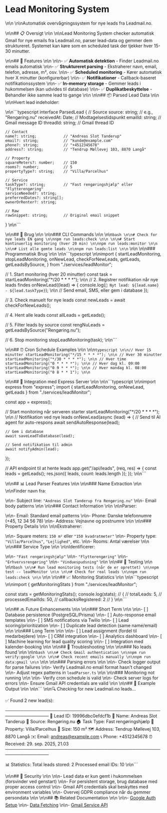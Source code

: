 # Lead Monitoring System\n\n\n\nAutomatisk overvågningssystem for nye leads fra Leadmail.no.
\n\n## 📋 Oversigt\n\n\n\nLead Monitoring System checker automatisk Gmail for nye emails fra Leadmail.no, parser lead-data og gemmer dem struktureret. Systemet kan køre som en scheduled task der tjekker hver 15-30 minutter.
\n\n## 🎯 Features\n\n\n\n- ✅ **Automatisk detektion** - Finder Leadmail.no emails automatisk\n\n- ✅ **Struktureret parsing** - Ekstraherer navn, email, telefon, adresse, m², osv.\n\n- ✅ **Scheduled monitoring** - Kører automatisk hver X minutter (konfigurerbar)\n\n- ✅ **Notifikationer** - Callback-baseret notifikationssystem\n\n- ✅ **In-memory storage** - Gemmer leads i hukommelsen (kan udvides til database)\n\n- ✅ **Duplikatbeskyttelse** - Behandler ikke samme lead to gange\n\n\n\n## 📦 Parsed Lead Data\n\n\n\nHvert lead indeholder:
\n\n```typescript
interface ParsedLead {
    // Source
    source: string;           // e.g., "Rengøring.nu"
    receivedAt: Date;         // Modtagelsestidspunkt
    emailId: string;          // Gmail message ID
    threadId: string;         // Gmail thread ID

    // Contact
    name?: string;            // "Andreas Slot Tanderup"
    email?: string;           // "kunde@example.com"
    phone?: string;           // "+4512345678"
    address?: string;         // "Tendrup Møllevej 103, 8870 Langå"

    // Property
    squareMeters?: number;    // 150
    rooms?: number;           // 5
    propertyType?: string;    // "Villa/Parcelhus"

    // Service
    taskType?: string;        // "Fast rengøringshjælp" eller "Flytterengøring"
    serviceNeeded?: string;
    preferredDates?: string[];
    ownerOrRenter?: string;

    // Raw
    rawSnippet: string;       // Original email snippet
}\n\n```
\n\n## 🚀 Brug\n\n\n\n### CLI Commands\n\n\n\n```bash\n\n# Check for nye leads ÉN gang\n\nnpm run leads:check\n\n\n\n# Start kontinuerlig monitoring (hver 20 min)\n\nnpm run leads:monitor\n\n\n\n# List alle gemte leads\n\nnpm run leads:list\n\n```\n\n\n\n### Programmatisk Brug\n\n\n\n```typescript\n\nimport {
    startLeadMonitoring,
    stopLeadMonitoring,
    onNewLead,
    checkForNewLeads,
    getLeads,
    getLeadsBySource,
} from "./services/leadMonitor";

// 1. Start monitoring (hver 20 minutter)
const task = startLeadMonitoring("*/20 * * * *");\n\n
// 2. Registrer notifikation når nye leads findes
onNewLead((lead) => {
    console.log(`🔔 Nyt lead: ${lead.name} - ${lead.taskType}`);\n\n    // Send email, SMS, eller gem i database
});

// 3. Check manuelt for nye leads
const newLeads = await checkForNewLeads();

// 4. Hent alle leads
const allLeads = getLeads();

// 5. Filter leads by source
const rengNuLeads = getLeadsBySource("Rengøring.nu");

// 6. Stop monitoring
stopLeadMonitoring(task);\n\n```
\n\n## ⏰ Cron Schedule Examples\n\n\n\n```typescript\n\n// Hver 15 minutter
startLeadMonitoring("*/15 * * * *");\n\n
// Hver 30 minutter
startLeadMonitoring("*/30 * * * *");\n\n
// Hver time
startLeadMonitoring("0 * * * *");\n\n
// Hver dag kl. 09:00
startLeadMonitoring("0 9 * * *");\n\n
// Hver mandag kl. 08:00
startLeadMonitoring("0 8 * * 1");\n\n```
\n\n## 🔗 Integration med Express Server\n\n\n\n```typescript\n\nimport express from "express";
import { startLeadMonitoring, onNewLead, getLeads } from "./services/leadMonitor";

const app = express();

// Start monitoring når serveren starter
startLeadMonitoring("*/20 * * * *");\n\n
// Notifikation ved nye leads
onNewLead(async (lead) => {
    // Send til AI agent for auto-respons
    await sendAutoResponse(lead);
    
    // Gem i database
    await saveLeadToDatabase(lead);
    
    // Send notifikation til admin
    await notifyAdmin(lead);
});

// API endpoint til at hente leads
app.get("/api/leads", (req, res) => {
    const leads = getLeads();
    res.json({ leads, count: leads.length });
});\n\n```
\n\n## 📊 Lead Parser Features\n\n\n\n### Name Extraction\n\n\n\nFinder navn fra:
\n\n- Subject line: `"Andreas Slot Tanderup fra Rengøring.nu"`\n\n- Email body patterns\n\n\n\n### Contact Information\n\n\n\nParser:
\n\n- Email: Standard email patterns\n\n- Phone: Danske telefonnumre (+45, 12 34 56 78)\n\n- Address: Vejnavne og postnumre\n\n\n\n### Property Details\n\n\n\nEkstraherer:
\n\n- Square meters: `150 m²` eller `"150 kvadratmeter"`\n\n- Property type: `"Villa/Parcelhus"`, `"Lejlighed"`, etc.\n\n- Rooms: Antal værelser\n\n\n\n### Service Type\n\n\n\nIdentificerer:
\n\n- `"Fast rengøringshjælp"`\n\n- `"Flytterengøring"`\n\n- `"Erhvervsrengøring"`\n\n- `"Vinduespudsning"`\n\n\n\n## 🧪 Testing\n\n\n\n```bash\n\n# Run lead monitoring tests (når de er oprettet)\n\nnpm test -- leadMonitor\n\n\n\n# Check for real leads\n\nnpm run leads:check\n\n```\n\n\n\n## 📈 Monitoring Statistics\n\n\n\n```typescript\n\nimport { getMonitoringStats } from "./services/leadMonitor";

const stats = getMonitoringStats();
console.log(stats);
// {
//   totalLeads: 5,
//   processedEmailIds: 50,
//   callbacksRegistered: 2
// }\n\n```
\n\n## 🔜 Future Enhancements\n\n\n\n### Short Term\n\n\n\n- [ ] Database persistence (PostgreSQL/Prisma)\n\n- [ ] Auto-response email templates\n\n- [ ] SMS notifications via Twilio\n\n- [ ] Lead scoring/prioritization\n\n- [ ] Duplicate lead detection (same name/email)\n\n\n\n### Long Term\n\n\n\n- [ ] Lead assignment (fordel til medarbejdere)\n\n- [ ] CRM integration\n\n- [ ] Analytics dashboard\n\n- [ ] Machine learning for lead quality scoring\n\n- [ ] Integration med kalender-booking\n\n\n\n## 🐛 Troubleshooting\n\n\n\n### No leads found\n\n\n\n```bash\n\n# Check Gmail authentication\n\nnpm run verify:google\n\n\n\n# Check recent emails manually\n\nnpm run data:gmail\n\n```\n\n\n\n### Parsing errors\n\n\n\n- Check logger output for parse failures\n\n- Verify Leadmail.no email format hasn't changed\n\n- Adjust regex patterns in `leadParser.ts`\n\n\n\n### Monitoring not running\n\n\n\n- Verify cron schedule is valid\n\n- Check server logs for errors\n\n- Ensure Gmail API credentials are valid\n\n\n\n## 📝 Example Output\n\n\n\n```\n\n🔍 Checking for new Leadmail.no leads...

✅ Found 2 new lead(s):

────────────────────────────────────────────────────────────────
📧 Lead ID: 19996dbc0efdcf1b
👤 Name: Andreas Slot Tanderup
📍 Source: Rengøring.nu
🏠 Task Type: Fast rengøringshjælp
📐 Property: Villa/Parcelhus
📏 Size: 150 m²
🗺️  Address: Tendrup Møllevej 103, 8870 Langå
✉️  Email: andreas@example.com
📞 Phone: +4512345678
⏰ Received: 29. sep. 2025, 21.03
────────────────────────────────────────────────────────────────

📊 Statistics:
   Total leads stored: 2
   Processed email IDs: 10\n\n```
\n\n## 🔐 Security\n\n\n\n- Lead data er kun gemt i hukommelsen (forsvinder ved genstart)\n\n- For persistent storage, brug database med proper access control\n\n- Gmail API credentials skal beskyttes med environment variables\n\n- Overvej GDPR compliance når du gemmer persondata\n\n\n\n## 📚 Related Documentation\n\n\n\n- [Google Auth Setup](./SETUP_CHECKLIST.md)\n\n- [Data Fetching](./DATA_FETCHING.md)\n\n- [Gmail Service API](../src/services/gmailService.ts)
